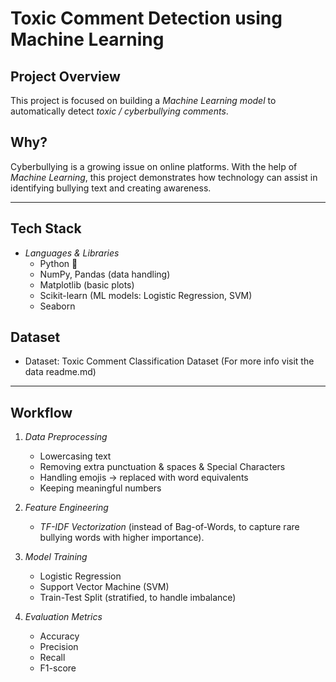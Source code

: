 # Toxic Comment Detection using Machine Learning  

## Project Overview  
This project is focused on building a *Machine Learning model* to automatically detect *toxic / cyberbullying comments*.  

##  Why?  
Cyberbullying is a growing issue on online platforms. With the help of *Machine Learning*, this project demonstrates how technology can assist in identifying bullying text and creating awareness.  

---

##  Tech Stack  
- *Languages & Libraries*  
  - Python 🐍  
  - NumPy, Pandas (data handling)  
  - Matplotlib (basic plots)  
  - Scikit-learn (ML models: Logistic Regression, SVM)  
  - Seaborn
    
##  Dataset  
- Dataset: Toxic Comment Classification Dataset (For more info visit the data readme.md)  

---

##  Workflow  

1. *Data Preprocessing*  
   - Lowercasing text  
   - Removing extra punctuation & spaces & Special Characters 
   - Handling emojis → replaced with word equivalents 
   - Keeping meaningful numbers

2. *Feature Engineering*  
   - *TF-IDF Vectorization* (instead of Bag-of-Words, to capture rare bullying words with higher importance).  

3. *Model Training*  
   - Logistic Regression  
   - Support Vector Machine (SVM)  
   - Train-Test Split (stratified, to handle imbalance)  

4. *Evaluation Metrics*  
   - Accuracy  
   - Precision  
   - Recall  
   - F1-score  


